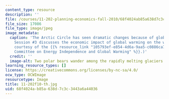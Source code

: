 ```yaml
---
content_type: resource
description: ''
file: /courses/11-202-planning-economics-fall-2010/68f4024ab85a638d7c3c3443a6a44036_11-202f10-th.jpg
file_size: 17086
file_type: image/jpeg
image_metadata:
  caption: 'The Arctic Circle has seen dramatic changes because of global warming.
    Session #3 discusses the economic impact of global warming on the world. (Image
    courtesy of the {{% resource_link "105793ef-e854-4d6a-9aa5-c0886ca72612" "Select
    Committee on Energy Independence and Global Warming" %}}.)'
  credit: ''
  image-alt: Two polar bears wander among the rapidly melting glaciers.
learning_resource_types: []
license: https://creativecommons.org/licenses/by-nc-sa/4.0/
ocw_type: OCWImage
resourcetype: Image
title: 11-202f10-th.jpg
uid: 68f4024a-b85a-638d-7c3c-3443a6a44036
---
```

